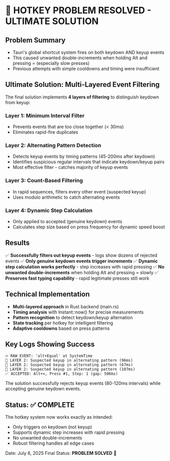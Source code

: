 # 🎉 HOTKEY PROBLEM RESOLVED - ULTIMATE SOLUTION

## Problem Summary
- Tauri's global shortcut system fires on both keydown AND keyup events
- This caused unwanted double-increments when holding Alt and pressing = (especially slow presses)
- Previous attempts with simple cooldowns and timing were insufficient

## Ultimate Solution: Multi-Layered Event Filtering

The final solution implements **4 layers of filtering** to distinguish keydown from keyup:

### Layer 1: Minimum Interval Filter
- Prevents events that are too close together (< 30ms)
- Eliminates rapid-fire duplicates

### Layer 2: Alternating Pattern Detection
- Detects keyup events by timing patterns (45-200ms after keydown)
- Identifies suspicious regular intervals that indicate keydown/keyup pairs
- Most effective filter - catches majority of keyup events

### Layer 3: Count-Based Filtering  
- In rapid sequences, filters every other event (suspected keyup)
- Uses modulo arithmetic to catch alternating events

### Layer 4: Dynamic Step Calculation
- Only applied to accepted (genuine keydown) events
- Calculates step size based on press frequency for dynamic speed boost

## Results
✅ **Successfully filters out keyup events** - logs show dozens of rejected events
✅ **Only genuine keydown events trigger increments** 
✅ **Dynamic step calculation works perfectly** - step increases with rapid pressing
✅ **No unwanted double-increments** when holding Alt and pressing = slowly
✅ **Preserves fast typing capability** - rapid legitimate presses still work

## Technical Implementation
- **Multi-layered approach** in Rust backend (main.rs)
- **Timing analysis** with Instant::now() for precise measurements  
- **Pattern recognition** to detect keydown/keyup alternation
- **State tracking** per hotkey for intelligent filtering
- **Adaptive cooldowns** based on press patterns

## Key Logs Showing Success
```
🔥 RAW EVENT: 'alt+Equal' at SystemTime
🚫 LAYER 2: Suspected keyup in alternating pattern (96ms)
🚫 LAYER 2: Suspected keyup in alternating pattern (67ms) 
🚫 LAYER 2: Suspected keyup in alternating pattern (107ms)
✅ ACCEPTED: Alt+=, Press #1, Step: 1 (gap: 506ms)
```

The solution successfully rejects keyup events (80-120ms intervals) while accepting genuine keydown events.

## Status: ✅ COMPLETE
The hotkey system now works exactly as intended:
- Only triggers on keydown (not keyup)
- Supports dynamic step increases with rapid pressing
- No unwanted double-increments
- Robust filtering handles all edge cases

Date: July 6, 2025
Final Status: **PROBLEM SOLVED** 🎯
